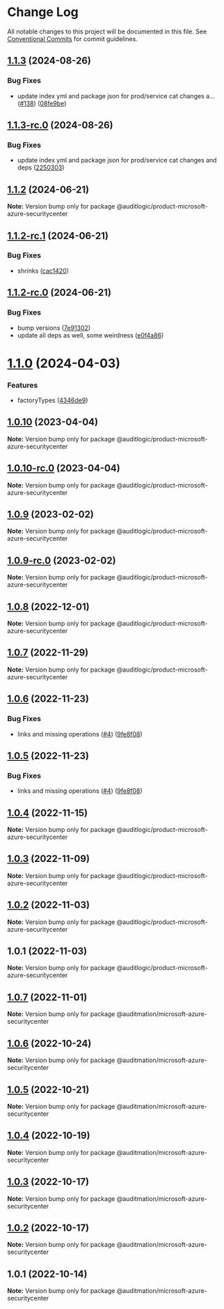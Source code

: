 # Change Log

All notable changes to this project will be documented in this file.
See [Conventional Commits](https://conventionalcommits.org) for commit guidelines.

## [1.1.3](https://github.com/auditlogic/product/compare/@auditlogic/product-microsoft-azure-securitycenter@1.1.2...@auditlogic/product-microsoft-azure-securitycenter@1.1.3) (2024-08-26)


### Bug Fixes

* update index yml and package json for prod/service cat changes a… ([#138](https://github.com/auditlogic/product/issues/138)) ([08fe9be](https://github.com/auditlogic/product/commit/08fe9beb1c8457462a19bc69caa02e6212d97e1a))





## [1.1.3-rc.0](https://github.com/auditlogic/product/compare/@auditlogic/product-microsoft-azure-securitycenter@1.1.2...@auditlogic/product-microsoft-azure-securitycenter@1.1.3-rc.0) (2024-08-26)


### Bug Fixes

* update index yml and package json for prod/service cat changes and deps ([2250303](https://github.com/auditlogic/product/commit/225030363a363608240135b7ebed386b28f01e4b))





## [1.1.2](https://github.com/auditlogic/product/compare/@auditlogic/product-microsoft-azure-securitycenter@1.1.2-rc.1...@auditlogic/product-microsoft-azure-securitycenter@1.1.2) (2024-06-21)

**Note:** Version bump only for package @auditlogic/product-microsoft-azure-securitycenter





## [1.1.2-rc.1](https://github.com/auditlogic/product/compare/@auditlogic/product-microsoft-azure-securitycenter@1.1.2-rc.0...@auditlogic/product-microsoft-azure-securitycenter@1.1.2-rc.1) (2024-06-21)


### Bug Fixes

* shrinks ([cac1420](https://github.com/auditlogic/product/commit/cac14200fefcd8183ab69fe89a47bd3f70f563e9))





## [1.1.2-rc.0](https://github.com/auditlogic/product/compare/@auditlogic/product-microsoft-azure-securitycenter@1.1.0...@auditlogic/product-microsoft-azure-securitycenter@1.1.2-rc.0) (2024-06-21)


### Bug Fixes

* bump versions ([7e91302](https://github.com/auditlogic/product/commit/7e913023b8b312150ed7762c32fbbe616be71de5))
* update all deps as well, some weirdness ([e0f4a86](https://github.com/auditlogic/product/commit/e0f4a864714e2d3de6bbf3da014d5312fe53be2f))





# [1.1.0](https://github.com/auditlogic/product/compare/@auditlogic/product-microsoft-azure-securitycenter@1.0.10...@auditlogic/product-microsoft-azure-securitycenter@1.1.0) (2024-04-03)


### Features

* factoryTypes ([4346de9](https://github.com/auditlogic/product/commit/4346de92693aee892fccf725338ffc7b80ab182b))





## [1.0.10](https://github.com/auditlogic/product/compare/@auditlogic/product-microsoft-azure-securitycenter@1.0.9...@auditlogic/product-microsoft-azure-securitycenter@1.0.10) (2023-04-04)

**Note:** Version bump only for package @auditlogic/product-microsoft-azure-securitycenter





## [1.0.10-rc.0](https://github.com/auditlogic/product/compare/@auditlogic/product-microsoft-azure-securitycenter@1.0.9...@auditlogic/product-microsoft-azure-securitycenter@1.0.10-rc.0) (2023-04-04)

**Note:** Version bump only for package @auditlogic/product-microsoft-azure-securitycenter





## [1.0.9](https://github.com/auditlogic/product/compare/@auditlogic/product-microsoft-azure-securitycenter@1.0.8...@auditlogic/product-microsoft-azure-securitycenter@1.0.9) (2023-02-02)

**Note:** Version bump only for package @auditlogic/product-microsoft-azure-securitycenter





## [1.0.9-rc.0](https://github.com/auditlogic/product/compare/@auditlogic/product-microsoft-azure-securitycenter@1.0.8...@auditlogic/product-microsoft-azure-securitycenter@1.0.9-rc.0) (2023-02-02)

**Note:** Version bump only for package @auditlogic/product-microsoft-azure-securitycenter





## [1.0.8](https://github.com/auditlogic/product/compare/@auditlogic/product-microsoft-azure-securitycenter@1.0.7...@auditlogic/product-microsoft-azure-securitycenter@1.0.8) (2022-12-01)

**Note:** Version bump only for package @auditlogic/product-microsoft-azure-securitycenter





## [1.0.7](https://github.com/auditlogic/product/compare/@auditlogic/product-microsoft-azure-securitycenter@1.0.6...@auditlogic/product-microsoft-azure-securitycenter@1.0.7) (2022-11-29)

**Note:** Version bump only for package @auditlogic/product-microsoft-azure-securitycenter





## [1.0.6](https://github.com/auditlogic/product/compare/@auditlogic/product-microsoft-azure-securitycenter@1.0.4...@auditlogic/product-microsoft-azure-securitycenter@1.0.6) (2022-11-23)


### Bug Fixes

* links and missing operations ([#4](https://github.com/auditlogic/product/issues/4)) ([9fe8f08](https://github.com/auditlogic/product/commit/9fe8f08fe7c57fdb79f991ac35bd6ac2e7dcad38))





## [1.0.5](https://github.com/auditlogic/product/compare/@auditlogic/product-microsoft-azure-securitycenter@1.0.4...@auditlogic/product-microsoft-azure-securitycenter@1.0.5) (2022-11-23)


### Bug Fixes

* links and missing operations ([#4](https://github.com/auditlogic/product/issues/4)) ([9fe8f08](https://github.com/auditlogic/product/commit/9fe8f08fe7c57fdb79f991ac35bd6ac2e7dcad38))





## [1.0.4](https://github.com/auditlogic/product/compare/@auditlogic/product-microsoft-azure-securitycenter@1.0.3...@auditlogic/product-microsoft-azure-securitycenter@1.0.4) (2022-11-15)

**Note:** Version bump only for package @auditlogic/product-microsoft-azure-securitycenter





## [1.0.3](https://github.com/auditlogic/product/compare/@auditlogic/product-microsoft-azure-securitycenter@1.0.2...@auditlogic/product-microsoft-azure-securitycenter@1.0.3) (2022-11-09)

**Note:** Version bump only for package @auditlogic/product-microsoft-azure-securitycenter





## [1.0.2](https://github.com/auditlogic/product/compare/@auditlogic/product-microsoft-azure-securitycenter@1.0.1...@auditlogic/product-microsoft-azure-securitycenter@1.0.2) (2022-11-03)

**Note:** Version bump only for package @auditlogic/product-microsoft-azure-securitycenter





## 1.0.1 (2022-11-03)

**Note:** Version bump only for package @auditlogic/product-microsoft-azure-securitycenter





## [1.0.7](https://github.com/auditmation/store-content/compare/@auditmation/microsoft-azure-securitycenter@1.0.6...@auditmation/microsoft-azure-securitycenter@1.0.7) (2022-11-01)

**Note:** Version bump only for package @auditmation/microsoft-azure-securitycenter





## [1.0.6](https://github.com/auditmation/store-content/compare/@auditmation/microsoft-azure-securitycenter@1.0.5...@auditmation/microsoft-azure-securitycenter@1.0.6) (2022-10-24)

**Note:** Version bump only for package @auditmation/microsoft-azure-securitycenter





## [1.0.5](https://github.com/auditmation/store-content/compare/@auditmation/microsoft-azure-securitycenter@1.0.4...@auditmation/microsoft-azure-securitycenter@1.0.5) (2022-10-21)

**Note:** Version bump only for package @auditmation/microsoft-azure-securitycenter





## [1.0.4](https://github.com/auditmation/store-content/compare/@auditmation/microsoft-azure-securitycenter@1.0.3...@auditmation/microsoft-azure-securitycenter@1.0.4) (2022-10-19)

**Note:** Version bump only for package @auditmation/microsoft-azure-securitycenter





## [1.0.3](https://github.com/auditmation/store-content/compare/@auditmation/microsoft-azure-securitycenter@1.0.2...@auditmation/microsoft-azure-securitycenter@1.0.3) (2022-10-17)

**Note:** Version bump only for package @auditmation/microsoft-azure-securitycenter





## [1.0.2](https://github.com/auditmation/store-content/compare/@auditmation/microsoft-azure-securitycenter@1.0.1...@auditmation/microsoft-azure-securitycenter@1.0.2) (2022-10-17)

**Note:** Version bump only for package @auditmation/microsoft-azure-securitycenter





## 1.0.1 (2022-10-14)

**Note:** Version bump only for package @auditmation/microsoft-azure-securitycenter
